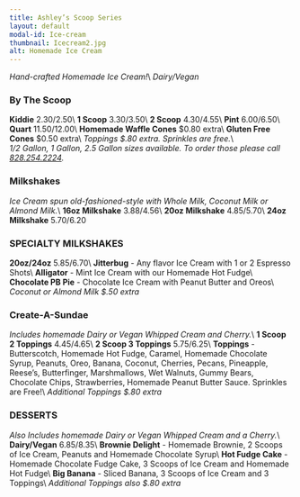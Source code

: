 ```yaml
---
title: Ashley’s Scoop Series
layout: default
modal-id: Ice-cream 
thumbnail: Icecream2.jpg 
alt: Homemade Ice Cream
---
```

*Hand-crafted Homemade Ice Cream!*\\
*Dairy/Vegan*

### By The Scoop
**Kiddie** $2.30/$2.50\\
**1 Scoop** $3.30/$3.50\\
**2 Scoop** $4.30/$4.55\\
**Pint** $6.00/$6.50\\
**Quart** $11.50/$12.00\\
**Homemade Waffle Cones** $0.80 extra\\
**Gluten Free Cones** $0.50 extra\\
*Toppings $.80 extra. Sprinkles are free.*\\
<br>
*1/2 Gallon, 1 Gallon, 2.5 Gallon sizes available. To order those please call <a href="tel:18282542224">828.254.2224</a>.*

### Milkshakes 
*Ice Cream spun old-fashioned-style with Whole Milk, Coconut Milk or Almond Milk.*\\
**16oz Milkshake** $3.88/$4.56\\
**20oz Milkshake** $4.85/$5.70\\
**24oz Milkshake** $5.70/$6.20

### SPECIALTY MILKSHAKES
**20oz/24oz** $5.85/$6.70\\
**Jitterbug** - Any flavor Ice Cream with 1 or 2 Espresso Shots\\
**Alligator** - Mint Ice Cream with our Homemade Hot Fudge\\
**Chocolate PB Pie** - Chocolate Ice Cream with Peanut Butter and Oreos\\
*Coconut or Almond Milk $.50 extra*

### Create-A-Sundae
*Includes homemade Dairy or Vegan Whipped Cream and Cherry.*\\
**1 Scoop 2 Toppings** $4.45/$4.65\\
**2 Scoop 3 Toppings** $5.75/$6.25\\
**Toppings** - Butterscotch, Homemade Hot Fudge, Caramel, Homemade Chocolate Syrup, Peanuts, Oreo, Banana, Coconut, Cherries, Pecans, Pineapple, Reese’s, Butterfinger, Marshmallows, Wet Walnuts, Gummy Bears, Chocolate Chips, Strawberries, Homemade Peanut Butter Sauce. Sprinkles are Free!\\
*Additional Toppings $.80 extra*

### DESSERTS 
*Also Includes homemade Dairy or Vegan Whipped Cream and a Cherry.*\\
**Dairy/Vegan** $6.85/$8.35\\
**Brownie Delight** - Homemade Brownie, 2 Scoops of Ice Cream, Peanuts and Homemade Chocolate Syrup\\
**Hot Fudge Cake** - Homemade Chocolate Fudge Cake, 3 Scoops of Ice Cream and Homemade Hot Fudge\\
**Big Banana** - Sliced Banana, 3 Scoops of Ice Cream and 3 Toppings\\
*Additional Toppings also $.80 extra*
